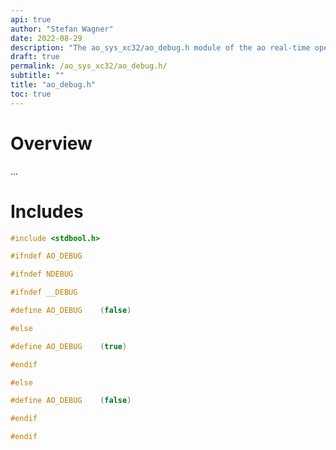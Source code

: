 ```yaml
---
api: true
author: "Stefan Wagner"
date: 2022-08-29
description: "The ao_sys_xc32/ao_debug.h module of the ao real-time operating system."
draft: true
permalink: /ao_sys_xc32/ao_debug.h/ 
subtitle: ""
title: "ao_debug.h"
toc: true
---
```


# Overview

...

# Includes

```c
#include <stdbool.h>

#ifndef AO_DEBUG

#ifndef NDEBUG

#ifndef __DEBUG

#define AO_DEBUG    (false)

#else

#define AO_DEBUG    (true)

#endif

#else

#define AO_DEBUG    (false)

#endif

#endif

```
